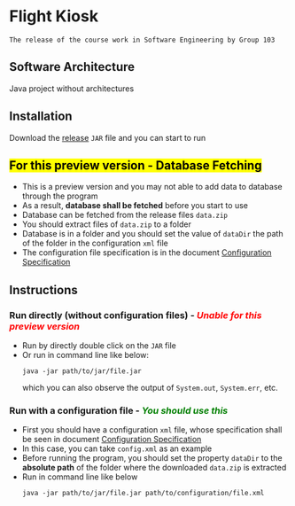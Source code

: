 # Flight Kiosk

~~~~
The release of the course work in Software Engineering by Group 103
~~~~

## Software Architecture
Java project without architectures

## Installation
Download the [release](https://gitee.com/electronick_pro/software-engineering2022-103/attach_files/1016969/download/software-engineering2022-103.jar) `JAR` file and you can start to run

## <span style="background-color:yellow;color:black">For this preview version - Database Fetching</span>
- This is a preview version and you may not able to add data to database through the program
- As a result, **database shall be fetched** before you start to use
- Database can be fetched from the release files `data.zip`
- You should extract files of `data.zip` to a folder
- Database is in a folder and you should set the value of `dataDir` the path of the folder in the configuration `xml` file
- The configuration file specification is in the document [Configuration Specification](Configuration%20Specification.md)

## Instructions

### Run directly (without configuration files) - *<span style="color:red">Unable for this preview version</span>*
- Run by directly double click on the `JAR` file
- Or run in command line like below:
  ```shell
  java -jar path/to/jar/file.jar
  ```
  which you can also observe the output of `System.out`,  `System.err`, etc.
### Run with a configuration file - *<span style="color:green">You should use this<span>*
- First you should have a configuration `xml` file, whose specification shall be seen in document [Configuration Specification](Configuration%20Specification.md)
- In this case, you can take `config.xml` as an example
- Before running the program, you should set the property `dataDir` to the **absolute path** of the folder where the downloaded `data.zip` is extracted
- Run in command line like below
  ```shell
  java -jar path/to/jar/file.jar path/to/configuration/file.xml
  ```
